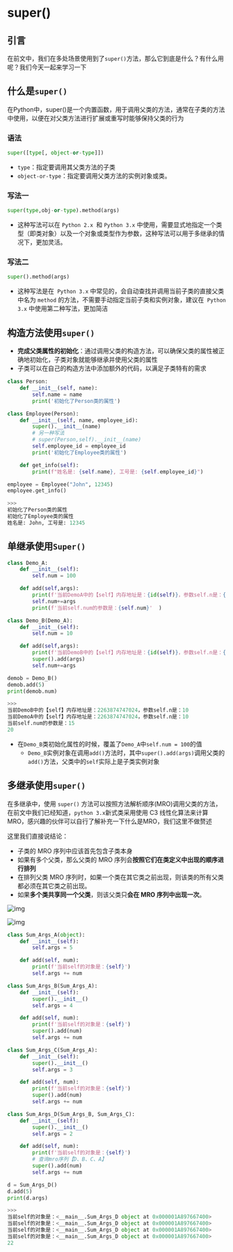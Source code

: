 # super()

## 引言

在前文中，我们在多处场景使用到了`super()`方法，那么它到底是什么？有什么用呢？我们今天一起来学习一下

## 什么是`super()`

在Python中，super()是一个内置函数，用于调用父类的方法，通常在子类的方法中使用，以便在对父类方法进行扩展或重写时能够保持父类的行为

### 语法

```python 
super([type[, object-or-type]])
```

- `type`：指定要调用其父类方法的子类
- `object-or-type`：指定要调用父类方法的实例对象或类。

### 写法一

```python 
super(type,obj-or-type).method(args)
```

- 这种写法可以在 `Python 2.x `和 `Python 3.x` 中使用，需要显式地指定一个类型（即类对象）以及一个对象或类型作为参数，这种写法可以用于多继承的情况下，更加灵活。

### 写法二

```python 
super().method(args)
```

- 这种写法是在` Python 3.x` 中常见的，会自动查找并调用当前子类的直接父类中名为 `method` 的方法，不需要手动指定当前子类和实例对象，建议在` Python 3.x` 中使用第二种写法，更加简洁

## 构造方法使用`super()`

- **完成父类属性的初始化**：通过调用父类的构造方法，可以确保父类的属性被正确地初始化，子类对象就能够继承并使用父类的属性
- 子类可以在自己的构造方法中添加额外的代码，以满足子类特有的需求

```python 
class Person:
    def __init__(self, name):
        self.name = name
        print('初始化了Person类的属性')

class Employee(Person):
    def __init__(self, name, employee_id):
        super().__init__(name)
        # 另一种写法
        # super(Person,self).__init__(name)
        self.employee_id = employee_id
        print('初始化了Employee类的属性')

    def get_info(self):
        print(f"姓名是: {self.name}, 工号是: {self.employee_id}")

employee = Employee("John", 12345)
employee.get_info()

>>>
初始化了Person类的属性
初始化了Employee类的属性
姓名是: John, 工号是: 12345
```

## 单继承使用`Super()`

```python 
class Demo_A:
    def __init__(self):
        self.num = 100

    def add(self,args):
        print(f'当前DemoA中的【self】内存地址是：{id(self)}，参数self.n是：{self.num}')
        self.num+=args
        print(f'当前self.num的参数是：{self.num}'	)

class Demo_B(Demo_A):
    def __init__(self):
        self.num = 10

    def add(self,args):
        print(f'当前DemoB中的【self】内存地址是：{id(self)}，参数self.n是：{self.num}')
        super().add(args)
        self.num+=args

demob = Demo_B()
demob.add(5)
print(demob.num)

>>>
当前DemoB中的【self】内存地址是：2263874747024，参数self.n是：10
当前DemoA中的【self】内存地址是：2263874747024，参数self.n是：10
当前self.num的参数是：15
20
```

- 在`Demo_B`类初始化属性的时候，覆盖了`Demo_A`中`self.num = 100`的值
  - `Demo_B`实例对象在调用`add()`方法时，其中`super().add(args)`调用父类的`add()`方法，父类中的`self`实际上是子类实例对象

## 多继承使用`super()`

在多继承中，使用 `super()` 方法可以按照方法解析顺序(MRO)调用父类的方法，在前文中我们已经知道，`python 3.x`新式类采用使用 C3 线性化算法来计算 MRO，感兴趣的伙伴可以自行了解补充一下什么是MRO，我们这里不做赘述

这里我们直接说结论：

- 子类的 MRO 序列中应该首先包含子类本身
-  如果有多个父类，那么父类的 MRO 序列会**按照它们在类定义中出现的顺序进行排列**
-  在排列父类 MRO 序列时，如果一个类在其它类之前出现，则该类的所有父类都必须在其它类之前出现。
- 如果**多个类共享同一个父类**，则该父类只**会在 MRO 序列中出现一次**。

![img](https://img-blog.csdnimg.cn/741ae8e774f141c7927fae60f63804fc.png)

![img](https://img-blog.csdnimg.cn/ac8714d1b92244fd8f063a1844413bd0.png)

```python 
class Sum_Args_A(object):
    def __init__(self):
        self.args = 5

    def add(self, num):
        print(f'当前self的对象是：{self}')
        self.args += num

class Sum_Args_B(Sum_Args_A):
    def __init__(self):
        super().__init__()
        self.args = 4

    def add(self, num):
        print(f'当前self的对象是：{self}')
        super().add(num)
        self.args += num

class Sum_Args_C(Sum_Args_A):
    def __init__(self):
        super().__init__()
        self.args = 3

    def add(self, num):
        print(f'当前self的对象是：{self}')
        super().add(num)
        self.args += num

class Sum_Args_D(Sum_Args_B, Sum_Args_C):
    def __init__(self):
        super().__init__()
        self.args = 2

    def add(self, num):
        print(f'当前self的对象是：{self}')
        # 查询mro序列【D、B、C、A】
        super().add(num)
        self.args += num

d = Sum_Args_D()
d.add(5)
print(d.args)

>>>
当前self的对象是：<__main__.Sum_Args_D object at 0x000001A897667400>
当前self的对象是：<__main__.Sum_Args_D object at 0x000001A897667400>
当前self的对象是：<__main__.Sum_Args_D object at 0x000001A897667400>
当前self的对象是：<__main__.Sum_Args_D object at 0x000001A897667400>
22
```

